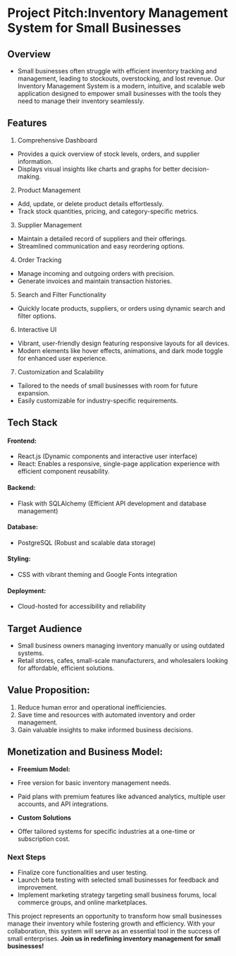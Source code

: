 # Project Pitch:Inventory Management System for Small Businesses
## **Overview**
- Small businesses often struggle with efficient inventory tracking and management, leading to stockouts, overstocking, and lost revenue. Our Inventory Management System is a modern, intuitive, and scalable web application designed to empower small businesses with the tools they need to manage their inventory seamlessly.



## **Features**
1. Comprehensive Dashboard
- Provides a quick overview of stock levels, orders, and supplier information.
- Displays visual insights like charts and graphs for better decision-making.

2. Product Management
- Add, update, or delete product details effortlessly.
- Track stock quantities, pricing, and category-specific metrics.

3. Supplier Management
- Maintain a detailed record of suppliers and their offerings.
- Streamlined communication and easy reordering options.

4. Order Tracking
- Manage incoming and outgoing orders with precision.
- Generate invoices and maintain transaction histories.

5. Search and Filter Functionality
- Quickly locate products, suppliers, or orders using dynamic search and filter options.

6. Interactive UI
- Vibrant, user-friendly design featuring responsive layouts for all devices.
- Modern elements like hover effects, animations, and dark mode toggle for enhanced user experience.

7. Customization and Scalability
- Tailored to the needs of small businesses with room for future expansion.
- Easily customizable for industry-specific requirements.

## **Tech Stack**
#### **Frontend**:
- React.js (Dynamic components and interactive user interface)
- React: Enables a responsive, single-page application experience with efficient component reusability.

#### **Backend**:
- Flask with SQLAlchemy (Efficient API development and database management)

#### **Database**:
- PostgreSQL (Robust and scalable data storage)

#### **Styling**:
- CSS with vibrant theming and Google Fonts integration

#### **Deployment**:
- Cloud-hosted for accessibility and reliability

## **Target Audience**
- Small business owners managing inventory manually or using outdated systems.
- Retail stores, cafes, small-scale manufacturers, and wholesalers looking for affordable, efficient solutions.

## **Value Proposition:**
1. Reduce human error and operational inefficiencies.
2. Save time and resources with automated inventory and order management.
3. Gain valuable insights to make informed business decisions.

## Monetization and Business Model:
- **Freemium Model:**
- Free version for basic inventory management needs.
- Paid plans with premium features like advanced analytics, multiple user accounts, and API integrations.

- **Custom Solutions**
- Offer tailored systems for specific industries at a one-time or subscription cost.

### **Next Steps**
- Finalize core functionalities and user testing.
- Launch beta testing with selected small businesses for feedback and improvement.
- Implement marketing strategy targeting small business forums, local commerce groups, and online marketplaces.


 This project represents an opportunity to transform how small businesses manage their inventory while fostering growth and efficiency. With your collaboration, this system will serve as an essential tool in the success of small enterprises.
**Join us in redefining inventory management for small businesses!**